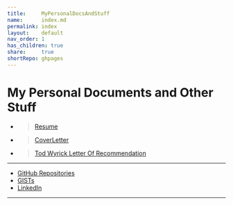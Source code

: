 ```yaml
---
title:     MyPersonalDocsAndStuff
name:      index.md
permalink: index
layout:    default
nav_order: 1
has_children: true
share:     true
shortRepo: ghpages
---
```


# My Personal Documents and Other Stuff

- > <a href="/JobPrep/assets/documents/bpaxtonresume.docx" download target="_blank">Resume</a>
- > <a href="/JobPrep/assets/documents/CoverLetter.rtf" download>CoverLetter</a>
- > [Tod Wyrick Letter Of Recommendation](/GitHubPages/LetterOfRecommendation)

---

- [GitHub Repositories](https://github.com/14paxton?tab=repositories)
- [GISTs](https://gist.github.com/14paxton)
- [LinkedIn](https://www.linkedin.com/in/paxtonbrandon/)

[//]: # (site map for mobile)
<div id="insertion"></div>
<script>
    const pathToHTML = '/assets/HTMLSnippets/Nav.html';
    async function fetchHTMLFile(path) {
        return await fetch(path);
    }
    async function loadHTML() {
        if (/(iphone|android|blackberry|webos)/i.test(navigator.userAgent)) {
        console.log(navigator.userAgent);
            const promise = await fetchHTMLFile(pathToHTML);
            const el = document.querySelector('#insertion');
            const h1 = document.createElement('h1' );
            h1.innerText = 'site map';
            el.innerHTML = await promise.text();
            el.prepend(h1);
        }
    }
    function ready(fn) {
        if (document.readyState !== 'loading') {
            fn();
        }
        else {
            document.addEventListener('DOMContentLoaded', fn);
        }
    }
    ready(loadHTML);

</script>

---